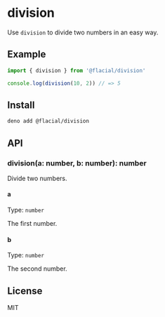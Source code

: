 # division

Use `division` to divide two numbers in an easy way.

## Example

```ts
import { division } from '@flacial/division'

console.log(division(10, 2)) // => 5
```

## Install

```sh
deno add @flacial/division
```

## API

### division(a: number, b: number): number

Divide two numbers.

#### a

Type: `number`

The first number.

#### b

Type: `number`

The second number.

## License

MIT
